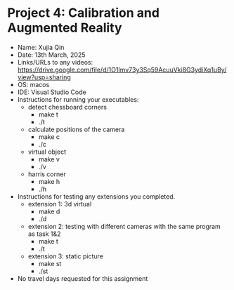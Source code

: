 # Project 4: Calibration and Augmented Reality

- Name: Xujia Qin
- Date: 13th March, 2025
- Links/URLs to any videos: https://drive.google.com/file/d/1O1Imv73y3Sq59AcuuVki8G3ydiXq1uBy/view?usp=sharing 
- OS: macos
- IDE: Visual Studio Code
- Instructions for running your executables: 
  - detect chessboard corners
    - make t
    - ./t
  - calculate positions of the camera
    - make c
    - ./c
  - virtual object
    - make v
    - ./v
  - harris corner
    - make h
    - ./h
- Instructions for testing any extensions you completed.
  - extension 1: 3d virtual
    - make d
    - ./d
  - extension 2: testing with different cameras with the same program as task 1&2 
    - make t
    - ./t 
  - extension 3: static picture
    - make st
    - ./st
- No travel days requested for this assignment